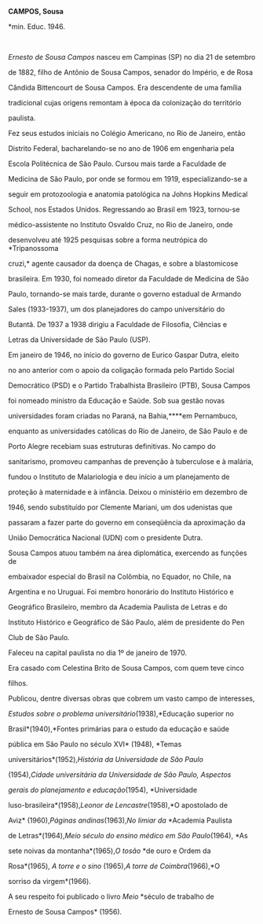 **CAMPOS, Sousa**



\*min. Educ. 1946.



 



*Ernesto de Sousa Campos* nasceu em Campinas (SP) no dia 21 de setembro

de 1882, filho de Antônio de Sousa Campos, senador do Império, e de Rosa

Cândida Bittencourt de Sousa Campos. Era descendente de uma família

tradicional cujas origens remontam à época da colonização do território

paulista.



Fez seus estudos iniciais no Colégio Americano, no Rio de Janeiro, então

Distrito Federal, bacharelando-se no ano de 1906 em engenharia pela

Escola Politécnica de São Paulo. Cursou mais tarde a Faculdade de

Medicina de São Paulo, por onde se formou em 1919, especializando-se a

seguir em protozoologia e anatomia patológica na Johns Hopkins Medical

School, nos Estados Unidos. Regressando ao Brasil em 1923, tornou-se

médico-assistente no Instituto Osvaldo Cruz, no Rio de Janeiro, onde

desenvolveu até 1925 pesquisas sobre a forma neutrópica do *Tripanossoma

cruzi,* agente causador da doença de Chagas, e sobre a blastomicose

brasileira. Em 1930, foi nomeado diretor da Faculdade de Medicina de São

Paulo, tornando-se mais tarde, durante o governo estadual de Armando

Sales (1933-1937), um dos planejadores do campo universitário do

Butantã. De 1937 a 1938 dirigiu a Faculdade de Filosofia, Ciências e

Letras da Universidade de São Paulo (USP).



Em janeiro de 1946, no início do governo de Eurico Gaspar Dutra, eleito

no ano anterior com o apoio da coligação formada pelo Partido Social

Democrático (PSD) e o Partido Trabalhista Brasileiro (PTB), Sousa Campos

foi nomeado ministro da Educação e Saúde. Sob sua gestão novas

universidades foram criadas no Paraná, na Bahia,****em Pernambuco,

enquanto as universidades católicas do Rio de Janeiro, de São Paulo e de

Porto Alegre recebiam suas estruturas definitivas. No campo do

sanitarismo, promoveu campanhas de prevenção à tuberculose e à malária,

fundou o Instituto de Malariologia e deu início a um planejamento de

proteção à maternidade e à infância. Deixou o ministério em dezembro de

1946, sendo substituído por Clemente Mariani, um dos udenistas que

passaram a fazer parte do governo em conseqüência da aproximação da

União Democrática Nacional (UDN) com o presidente Dutra.



Sousa Campos atuou também na área diplomática, exercendo as funções de

embaixador especial do Brasil na Colômbia, no Equador, no Chile, na

Argentina e no Uruguai. Foi membro honorário do Instituto Histórico e

Geográfico Brasileiro, membro da Academia Paulista de Letras e do

Instituto Histórico e Geográfico de São Paulo, além de presidente do Pen

Club de São Paulo.



Faleceu na capital paulista no dia 1º de janeiro de 1970.



Era casado com Celestina Brito de Sousa Campos, com quem teve cinco

filhos.



Publicou, dentre diversas obras que cobrem um vasto campo de interesses,

*Estudos* *sobre o problema universitário*(1938),*Educação superior no

Brasil*(1940),*Fontes primárias para o estudo da educação e saúde

pública em São Paulo no século XVI* (1948), *Temas

universitários*(1952),*História da Universidade de São Paulo*

(1954),*Cidade universitária da Universidade de São Paulo, Aspectos*

*gerais do planejamento e educação*(1954), *Universidade

luso-brasileira*(1958),*Leonor* *de Lencastre*(1958),*O apostolado de

Aviz* (1960),*Páginas andinas*(1963),*No limiar da* *Academia Paulista

de Letras*(1964),*Meio século do ensino médico em São Paulo*(1964), *As

sete noivas da montanha*(1965),*O tosão* *de ouro e Ordem da

Rosa*(1965), *A torre e o* *sino* (1965),*A torre de Coimbra*(1966),*O

sorriso da virgem*(1966).



A seu respeito foi publicado o livro *Meio* *século de trabalho de

Ernesto de Sousa Campos* (1956).



 



 



